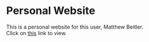 # Personal Website

This is a personal website for this user, Matthew Beitler.  
Click on [this](https://matthew-b-software.github.io) link to view.